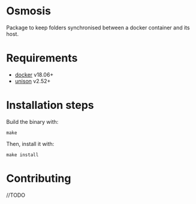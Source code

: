 # Osmosis

Package to keep folders synchronised between a docker container and its host.


# Requirements

* [docker](https://docs.docker.com/install/overview/) v18.06+
* [unison](https://www.cis.upenn.edu/~bcpierce/unison/download.html) v2.52+

# Installation steps

Build the binary with:

    make

Then, install it with:

    make install

# Contributing

//TODO
